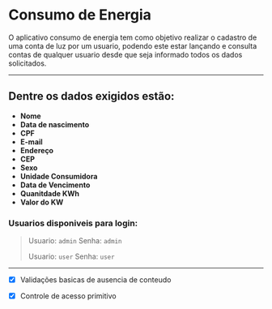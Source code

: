 # Consumo de Energia

O aplicativo consumo de energia tem como objetivo realizar o cadastro de uma conta de luz por um usuario, podendo este estar lançando e consulta contas de qualquer usuario desde que seja informado todos os dados solicitados.
___
## **Dentre os dados exigidos estão:**

- **Nome**
- **Data de nascimento**
- **CPF**
- **E-mail**
- **Endereço**
- **CEP**
- **Sexo**
- **Unidade Consumidora**
- **Data de Vencimento**
- **Quanitdade KWh** 
- **Valor do KW**


### **Usuarios disponiveis para login:**
> Usuario: `admin` Senha: `admin`
> 
> Usuario: `user` Senha: `user`

___

- [X] Validações basicas de ausencia de conteudo
- [X] Controle de acesso primitivo


